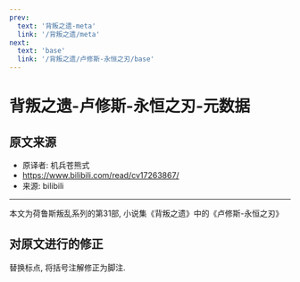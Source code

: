 ```yaml
---
prev:
  text: '背叛之遗-meta'
  link: '/背叛之遗/meta'
next:
  text: 'base'
  link: '/背叛之遗/卢修斯-永恒之刃/base'
---
```


# 背叛之遗-卢修斯-永恒之刃-元数据

## 原文来源

+ 原译者: 机兵苍熊式
+ <https://www.bilibili.com/read/cv17263867/>
+ 来源: bilibili

--------

本文为荷鲁斯叛乱系列的第31部, 小说集《背叛之遗》中的《卢修斯-永恒之刃》

## 对原文进行的修正

替换标点, 将括号注解修正为脚注.
